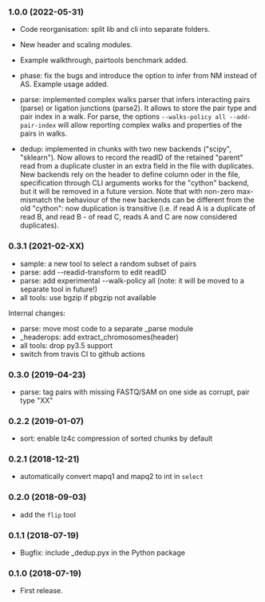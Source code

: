 ### 1.0.0 (2022-05-31)

* Code reorganisation: split lib and cli into separate folders. 

* New header and scaling modules.

* Example walkthrough, pairtools benchmark added.

* phase: fix the bugs and introduce the option to infer from NM instead of AS. 
  Example usage added.

* parse: implemented complex walks parser that infers interacting pairs (parse) or
  ligation junctions (parse2). It allows to store the pair type and pair index in a walk. 
  For parse, the options `--walks-policy all --add-pair-index` will allow reporting
  complex walks and properties of the pairs in walks. 

* dedup: implemented in chunks with two new backends ("scipy", "sklearn"). Now allows to
  record the readID of the retained "parent" read from a duplicate cluster in an extra
  field in the file with duplicates. New backends rely on the header to define column
  oder in the file, specification through CLI arguments works for the "cython" backend,
  but it will be removed in a future version.
  Note that with non-zero max-mismatch the behaviour of the new backends can be
  different from the old "cython": now duplication is transitive (i.e. if read A is a
  duplicate of read B, and read B - of read C, reads A and C are now considered
  duplicates).

### 0.3.1 (2021-02-XX) ###

* sample: a new tool to select a random subset of pairs
* parse: add --readid-transform to edit readID
* parse: add experimental --walk-policy all (note: it will be moved 
  to a separate tool in future!) 
* all tools: use bgzip if pbgzip not available

Internal changes:
* parse: move most code to a separate _parse module
* _headerops: add extract_chromosomes(header)  
* all tools: drop py3.5 support
* switch from travis CI to github actions

### 0.3.0 (2019-04-23) ###

* parse: tag pairs with missing FASTQ/SAM on one side as corrupt, pair type "XX"

### 0.2.2 (2019-01-07) ###

* sort: enable lz4c compression of sorted chunks by default

### 0.2.1 (2018-12-21) ###

* automatically convert mapq1 and mapq2 to int in `select`

### 0.2.0 (2018-09-03) ###

* add the `flip` tool

### 0.1.1 (2018-07-19) ###

* Bugfix: include _dedup.pyx in the Python package

### 0.1.0 (2018-07-19) ###

* First release.
